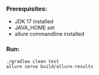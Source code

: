 ### Prerequisites:
* JDK 17 installed
* JAVA_HOME set
* allure commandline installed

### Run:
`./gradlew clean test`<br>`allure serve build/allure-results`
